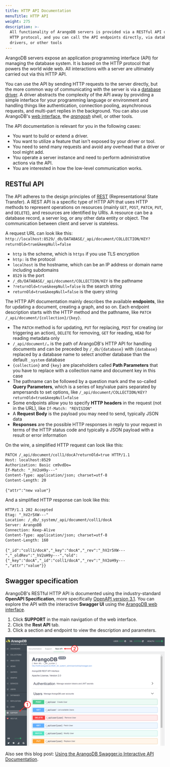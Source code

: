 ```yaml
---
title: HTTP API Documentation
menuTitle: HTTP API
weight: 275
description: >-
  All functionality of ArangoDB servers is provided via a RESTful API over the
  HTTP protocol, and you can call the API endpoints directly, via database
  drivers, or other tools
---
```

ArangoDB servers expose an application programming interface (API) for managing
the database system. It is based on the HTTP protocol that powers the
world wide web. All interactions with a server are ultimately carried out via
this HTTP API.

You can use the API by sending HTTP requests to the server directly, but the
more common way of communicating with the server is via a [database driver](../drivers/_index.md).
A driver abstracts the complexity of the API away by providing a simple
interface for your programming language or environment and handling things like
authentication, connection pooling, asynchronous requests, and multi-part replies
in the background. You can also use ArangoDB's [web interface](../../components/web-interface/_index.md),
the [_arangosh_](../../components/tools/arangodb-shell/_index.md) shell, or other tools.

The API documentation is relevant for you in the following cases:

- You want to build or extend a driver.
- You want to utilize a feature that isn't exposed by your driver or tool.
- You need to send many requests and avoid any overhead that a driver or tool might add.
- You operate a server instance and need to perform administrative actions via the API.
- You are interested in how the low-level communication works.

## RESTful API

The API adheres to the design principles of [REST](https://en.wikipedia.org/wiki/Representational_state_transfer) 
(Representational State Transfer). A REST API is a specific type of HTTP API
that uses HTTP methods to represent operations on resources (mainly `GET`,
`POST`, `PATCH`, `PUT`, and `DELETE`), and resources are identified by URIs.
A resource can be a database record, a server log, or any other data entity or
object. The communication between client and server is stateless.

A request URL can look like this:
`http://localhost:8529/_db/DATABASE/_api/document/COLLECTION/KEY?returnOld=true&keepNull=false`
- `http` is the scheme, which is `https` if you use TLS encryption
- `http:` is the protocol
- `localhost` is the hostname, which can be an IP address or domain name including subdomains
- `8529` is the port
- `/_db/DATABASE/_api/document/COLLECTION/KEY` is the pathname
- `?returnOld=true&keepNull=false` is the search string
- `returnOld=true&keepNull=false` is the query string

The HTTP API documentation mainly describes the available **endpoints**, like
for updating a document, creating a graph, and so on. Each endpoint description
starts with the HTTP method and the pathname, like `PATCH /_api/document/{collection}/{key}`.
- The `PATCH` method is for updating, `PUT` for replacing, `POST` for creating
  (or triggering an action), `DELETE` for removing, `GET` for reading,
  `HEAD` for reading metadata only
- `/_api/document/…` is the path of ArangoDB's HTTP API for handling documents
  and can be preceded by `/_db/{database}` with `{database}` replaced by a
  database name to select another database than the default `_system` database
- `{collection}` and `{key}` are placeholders called **Path Parameters** that
  you have to replace with a collection name and document key in this case
- The pathname can be followed by a question mark and the so-called
  **Query Parameters**, which is a series of key/value pairs separated by
  ampersands to set options, like `/_api/document/COLLECTION/KEY?returnOld=true&keepNull=false`
- Some endpoints allow you to specify **HTTP headers** in the request
  (not in the URL), like `If-Match: "REVISION"`
- A **Request Body** is the payload you may need to send, typically JSON data
- **Responses** are the possible HTTP responses in reply to your request in terms
  of the HTTP status code and typically a JSON payload with a result or error information

On the wire, a simplified HTTP request can look like this:

```
PATCH /_api/document/coll1/docA?returnOld=true HTTP/1.1
Host: localhost:8529
Authorization: Basic cm9vdDo=
If-Match: "_hV2oH9y---"
Content-Type: application/json; charset=utf-8
Content-Length: 20

{"attr":"new value"}
```

And a simplified HTTP response can look like this:

```
HTTP/1.1 202 Accepted
Etag: "_hV2r5XW---"
Location: /_db/_system/_api/document/coll1/docA
Server: ArangoDB
Connection: Keep-Alive
Content-Type: application/json; charset=utf-8
Content-Length: 160

{"_id":"coll1/docA","_key":"docA","_rev":"_hV2r5XW---","_oldRev":"_hV2oH9y---","old":{"_key":"docA","_id":"coll1/docA","_rev":"_hV2oH9y---","attr":"value"}}
```

## Swagger specification

ArangoDB's RESTful HTTP API is documented using the industry-standard
**OpenAPI Specification**, more specifically [OpenAPI version 3.1](https://swagger.io/specification/).
You can explore the API with the interactive **Swagger UI** using the
[ArangoDB web interface](../../components/web-interface/_index.md).

1. Click **SUPPORT** in the main navigation of the web interface.
2. Click the **Rest API** tab.
3. Click a section and endpoint to view the description and parameters.

![The web interface with the navigation on the left and the tabs at the top](../../../../images/swagger_serverapi_overview.png)

Also see this blog post:
[Using the ArangoDB Swagger.io Interactive API Documentation](https://www.arangodb.com/2018/03/using-arangodb-swaggerio-interactive-api-documentation/).
